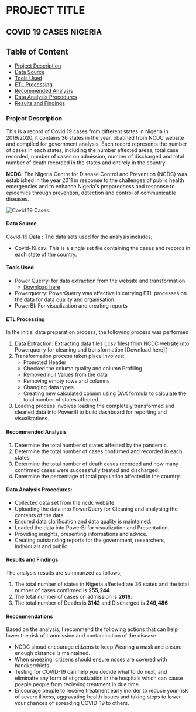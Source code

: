 # PROJECT TITLE 

## COVID 19 CASES NIGERIA

## Table of Content 

- [Project Description](#project-description)
- [Data Source](#data-source)
- [Tools Used](#tools-used)
- [ETL Processing](#etl-processing)
- [Recommended Analysis](#recommended-analysis)
- [Data Analysis Procedures](#data-analysis-procedures)
- [Results and Findings](#results-and-findings)


### Project Description

 This is a record of Covid 19 cases from different states in Nigeria in 2019/2020, it contains 36 states in the year, obatined from NCDC website and compiled for government analysis. Each record represents the number of cases in each states, including the number affected areas, total case recorded, number of cases on admission, number of discharged and total number of death recorded in the states and entirely in the country.

 **NCDC**: The Nigeria Centre for Disease Control and Prevention (NCDC) was established in the year 2011 in response to the challenges of public health emergencies and to enhance Nigeria's preparedness and response to epidemics through prevention, detection and control of communicable diseases.

![Covid 19 Cases](https://github.com/AlaskaDav/Covid-19-Nigeria-/assets/155531290/469e2854-8785-4b58-867b-bf384571aeb6)

#### Data Source

Covid-19 Data : The data sets used for the analysis includes; 
- Covid-19.csv: This is a single set file containing the cases and records in each state of the country.

#### Tools Used 

- Power Querry: for data extraction from the website and transformation
    - [Download here](http://ncdc.gov.ng)
- Powerquerry: PowerQuerry was effective in carrying ETL processes on the data for data quality and organisation.
- PowerBI: For visualization and creating reports

#### ETL Processing

In the initial data preparation process, the following process was performed
1. Data Extraction: Extracting data files (.csv files) from NCDC website into Powerquerry for cleaning and transformation
  [Download here](
3. Transformation process taken place involves:
   - Promoted Header
   - Checked the column quality and column Profiling
   - Removed null Values from the data
   - Removing empty rows and columns
   - Changing data types
   - Creating new calculated column using DAX formula to calculate the total number of states affected.
4. Loading process involves loading the completely transformed and cleaned data into PowerBI to build dashboard for reporting and visualizations.
 
#### Recommended Analysis

1. Determine the total number of states affected by the pandemic. 
2. Determine the total number of cases confirmed and recorded in each states.
3. Determine the total number of death cases recorded and how many confirmed cases were successfully treated and discharged.
4. Determine the percentage of total population affected in the country.

#### Data Analysis Procedures:

- Collected data set from the ncdc website.
- Uploading the data into PowerQuery for Cleaning and analysing the contents of the data
- Ensured data clarification and data quality is maintained.
- Loaded the data into PowerBi for visualization and Presentation.
- Providing insights, presenting informations and advice.
- Creating outstanding reports for the government, researchers, individuals and public.

#### Results and Findings

The analysis results are summarized as follows;
1. The total number of states in Nigeria affected are 36 states and the total number of cases confirmed is **255,244**.
2. The total number of cases on admission is **2616**.
3. The total number of Deaths is **3142** and Discharged is **249,486**

#### Recommendations
Based on the analysis, I recommend the following actions that can help lower the risk of tranmission and contamination of the disease:
 - NCDC shoud encourage citizens to keep Wearing a mask and ensure enough distance is maintained.
 - When sneezing, citizens should ensure noses are covered with handkerchiefs.
 - Testing for COVID-19 can help you decide what to do next, and eliminatte any form of stigmatization in the hospitals which can cause poeple people from recieving treatment in due time.
 - Encourage people to receive treatment early inorder to reduce your risk of severe illness, aggravating health issues and taking steps to lower your chances of spreading COVID-19 to others.
